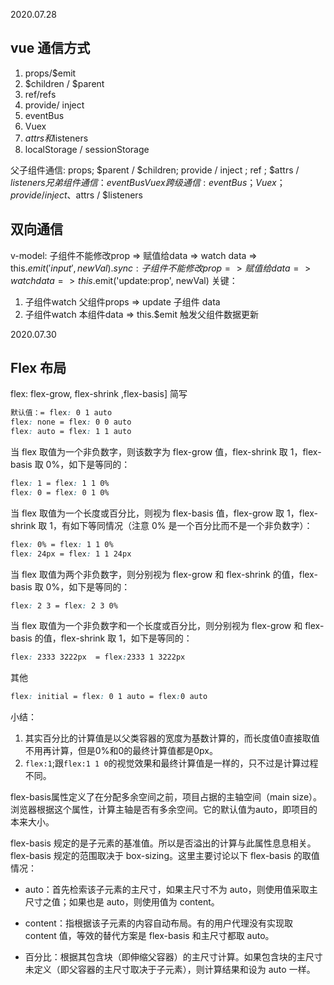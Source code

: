 2020.07.28

## vue 通信方式

1. props/$emit
2. $children / $parent 
3. ref/refs
4. provide/ inject
5. eventBus
6. Vuex
7. $attrs和$listeners
8. localStorage / sessionStorage

父子组件通信: props; $parent / $children; provide / inject ; ref ; $attrs / $listeners
兄弟组件通信：eventBus  Vuex
跨级通信: eventBus；Vuex；provide / inject 、$attrs / $listeners

## 双向通信
v-model: 子组件不能修改prop => 赋值给data => watch data => this.$emit('input', newVal)
.sync: 子组件不能修改prop => 赋值给data => watch data => this.$emit('update:prop', newVal)
关键：  
1. 子组件watch 父组件props => update 子组件 data
2. 子组件watch 本组件data => this.$emit 触发父组件数据更新

2020.07.30

## Flex 布局

flex: flex-grow, flex-shrink ,flex-basis] 简写

```css
默认值：= flex: 0 1 auto
flex: none = flex: 0 0 auto
flex: auto = flex: 1 1 auto
```
当 flex 取值为一个非负数字，则该数字为 flex-grow 值，flex-shrink 取 1，flex-basis 取 0%，如下是等同的：

```css
flex: 1 = flex: 1 1 0%  
flex: 0 = flex: 0 1 0%  
```

当 flex 取值为一个长度或百分比，则视为 flex-basis 值，flex-grow 取 1，flex-shrink 取 1，有如下等同情况（注意 0% 是一个百分比而不是一个非负数字）：
```css
flex: 0% = flex: 1 1 0%
flex: 24px = flex: 1 1 24px
```

当 flex 取值为两个非负数字，则分别视为 flex-grow 和 flex-shrink 的值，flex-basis 取 0%，如下是等同的：

```css
flex: 2 3 = flex: 2 3 0%
```

当 flex 取值为一个非负数字和一个长度或百分比，则分别视为 flex-grow 和 flex-basis 的值，flex-shrink 取 1，如下是等同的：

```css
flex: 2333 3222px  = flex:2333 1 3222px
```

其他

```css
flex: initial = flex: 0 1 auto = flex:0 auto
```
小结：
1. 其实百分比的计算值是以父类容器的宽度为基数计算的，而长度值0直接取值不用再计算，但是0%和0的最终计算值都是0px。
2. `flex:1`;跟`flex:1 1 0`的视觉效果和最终计算值是⼀样的，只不过是计算过程不同。


flex-basis属性定义了在分配多余空间之前，项目占据的主轴空间（main size）。浏览器根据这个属性，计算主轴是否有多余空间。它的默认值为auto，即项目的本来大小。

flex-basis 规定的是子元素的基准值。所以是否溢出的计算与此属性息息相关。flex-basis 规定的范围取决于 box-sizing。这里主要讨论以下 flex-basis 的取值情况：

- auto：首先检索该子元素的主尺寸，如果主尺寸不为 auto，则使用值采取主尺寸之值；如果也是 auto，则使用值为 content。

- content：指根据该子元素的内容自动布局。有的用户代理没有实现取 content 值，等效的替代方案是 flex-basis 和主尺寸都取 auto。

- 百分比：根据其包含块（即伸缩父容器）的主尺寸计算。如果包含块的主尺寸未定义（即父容器的主尺寸取决于子元素），则计算结果和设为 auto 一样。





























